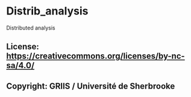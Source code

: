 # Distrib_analysis
Distributed analysis

## License: https://creativecommons.org/licenses/by-nc-sa/4.0/
## Copyright: GRIIS / Université de Sherbrooke
